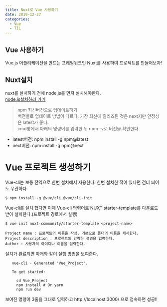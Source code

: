 ```yaml
---
title: Nuxt로 Vue 사용하기
date: 2019-12-27
categories:
  - Vue
  - TIL
---
```

## Vue 사용하기  

Vue.js 어플리케이션을 만드는 프레임워크인 Nuxt를 사용하여 프로젝트를 만들어보자!

## Nuxt설치
nuxt를 설치하기 전에 node.js를 먼저 설치해야한다.  
[node.js설치하러 가기]  

> npm 최신버전으로 업데이트하기  
버전별로 업데이트 방법이 다르다. 가장 최신에 릴리즈된 것은 next지만 안정성은 latest가 좋다.  
cmd창에서 아래의 명령어를 입력한 뒤 npm -v로 버전을 확인한다.  
- latest버전: npm install -g npm@latest  
- next버전: npm install -g npm@next  

# Vue 프로젝트 생성하기
Vue-cli는 보통 전역으로 한번 설치해서 사용한다. 한번 설치한 적이 있다면 건너 띄어도 무관하다.  
```shell
$ npm install -g @vue/cli @vue/cli-init
```  

Vue-cli를 설치 했다면 이제 Vue-cli 명령어로 NUXT starter-template를 다운로드 받아 설치한다.(프로젝트 경로에서 실행)  
```shell
$ vue init nuxt-community/starter-template <project-name>

Project name : 프로젝트의 이름을 작성. 기본으로 폴더의 이름을 제시한다.
Project description : 프로젝트의 간략한 설명을 입력한다.
Author : 사용자의 아이디나 이름을 입력한다.
```  

설치가 완료되면 아래와 같이 실행 방법을 보여준다.  

```shell
   vue-cli · Generated "Vue_Project".

   To get started:

     cd Vue_Project
     npm install # Or yarn
     npm run dev
```  
보여진 명령어 3줄을 그대로 입력하고 http://localhost:3000/ 으로 접속하면 성공!!


[node.js설치하러 가기]: https://nodejs.org/ko/download/
